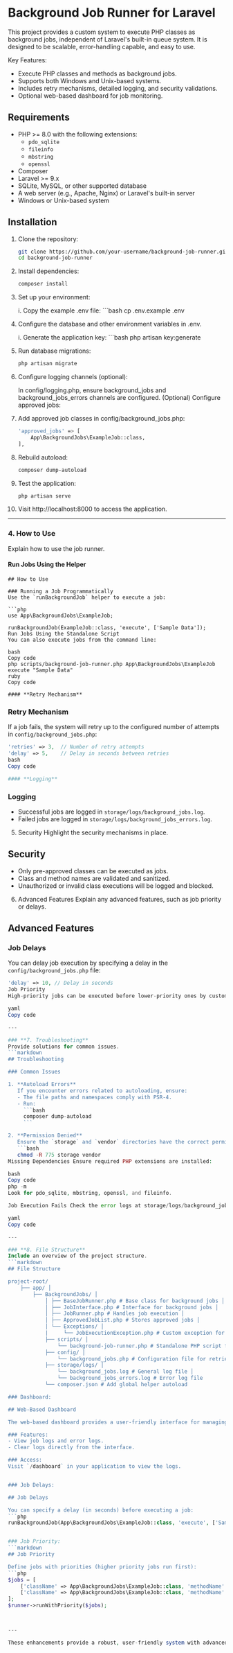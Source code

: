 
# Background Job Runner for Laravel

This project provides a custom system to execute PHP classes as background jobs, independent of Laravel's built-in queue system. It is designed to be scalable, error-handling capable, and easy to use.

Key Features:
- Execute PHP classes and methods as background jobs.
- Supports both Windows and Unix-based systems.
- Includes retry mechanisms, detailed logging, and security validations.
- Optional web-based dashboard for job monitoring.

## Requirements

- PHP >= 8.0 with the following extensions:
  - `pdo_sqlite`
  - `fileinfo`
  - `mbstring`
  - `openssl`
- Composer
- Laravel >= 9.x
- SQLite, MySQL, or other supported database
- A web server (e.g., Apache, Nginx) or Laravel's built-in server
- Windows or Unix-based system

## Installation

1. Clone the repository:
   ```bash
   git clone https://github.com/your-username/background-job-runner.git
   cd background-job-runner

2. Install dependencies:
    ```bash
    composer install

3. Set up your environment:

    i. Copy the example .env file:
       ```bash
       cp .env.example .env

4. Configure the database and other environment variables in .env.

    i. Generate the application key:
       ```bash
       php artisan key:generate

5. Run database migrations:
   ```bash
   php artisan migrate

6. Configure logging channels (optional):

    In config/logging.php, ensure background_jobs and background_jobs_errors channels are configured.
    (Optional) Configure approved jobs:

7. Add approved job classes in config/background_jobs.php:
   ```bash
   'approved_jobs' => [
       App\BackgroundJobs\ExampleJob::class,
   ],
8. Rebuild autoload:
   ```bash
   composer dump-autoload

9. Test the application:
   ```bash
   php artisan serve


10. Visit http://localhost:8000 to access the application.



---

### **4. How to Use**
Explain how to use the job runner.

#### **Run Jobs Using the Helper**
```
## How to Use

### Running a Job Programmatically
Use the `runBackgroundJob` helper to execute a job:

```php
use App\BackgroundJobs\ExampleJob;

runBackgroundJob(ExampleJob::class, 'execute', ['Sample Data']);
Run Jobs Using the Standalone Script
You can also execute jobs from the command line:

bash
Copy code
php scripts/background-job-runner.php App\BackgroundJobs\ExampleJob execute "Sample Data"
ruby
Copy code

#### **Retry Mechanism**
```
### Retry Mechanism
If a job fails, the system will retry up to the configured number of attempts in `config/background_jobs.php`:
```php
'retries' => 3,  // Number of retry attempts
'delay' => 5,    // Delay in seconds between retries
bash
Copy code

#### **Logging**
```
### Logging
- Successful jobs are logged in `storage/logs/background_jobs.log`.
- Failed jobs are logged in `storage/logs/background_jobs_errors.log`.
5. Security
Highlight the security mechanisms in place.


## Security

- Only pre-approved classes can be executed as jobs.
- Class and method names are validated and sanitized.
- Unauthorized or invalid class executions will be logged and blocked.
6. Advanced Features
Explain any advanced features, such as job priority or delays.


## Advanced Features

### Job Delays
You can delay job execution by specifying a delay in the `config/background_jobs.php` file:
```php
'delay' => 10, // Delay in seconds
Job Priority
High-priority jobs can be executed before lower-priority ones by customizing the runner logic in JobRunner.php.

yaml
Copy code

---

### **7. Troubleshooting**
Provide solutions for common issues.
```markdown
## Troubleshooting

### Common Issues

1. **Autoload Errors**
   If you encounter errors related to autoloading, ensure:
   - The file paths and namespaces comply with PSR-4.
   - Run:
     ```bash
     composer dump-autoload
     ```

2. **Permission Denied**
   Ensure the `storage` and `vendor` directories have the correct permissions:
   ```bash
   chmod -R 775 storage vendor
Missing Dependencies Ensure required PHP extensions are installed:

bash
Copy code
php -m
Look for pdo_sqlite, mbstring, openssl, and fileinfo.

Job Execution Fails Check the error logs at storage/logs/background_jobs_errors.log.

yaml
Copy code

---

### **8. File Structure**
Include an overview of the project structure.
```markdown
## File Structure

project-root/ 
    ├── app/ │ 
        ├── BackgroundJobs/ │ 
            │ ├── BaseJobRunner.php # Base class for background jobs │
            │ ├── JobInterface.php # Interface for background jobs │ 
            │ ├── JobRunner.php # Handles job execution │ 
            │ ├── ApprovedJobList.php # Stores approved jobs │
            │ └── Exceptions/ │ 
            |     └── JobExecutionException.php # Custom exception for job failures
            ├── scripts/ │ 
                └── background-job-runner.php # Standalone PHP script for background execution 
            ├── config/ │ 
                └── background_jobs.php # Configuration file for retries and delays 
            ├── storage/logs/ │ 
                └── background_jobs.log # General log file │
                └── background_jobs_errors.log # Error log file 
            └── composer.json # Add global helper autoload

### Dashboard:

## Web-Based Dashboard

The web-based dashboard provides a user-friendly interface for managing background jobs.

### Features:
- View job logs and error logs.
- Clear logs directly from the interface.

### Access:
Visit `/dashboard` in your application to view the logs.


### Job Delays:

## Job Delays

You can specify a delay (in seconds) before executing a job:
```php
runBackgroundJob(App\BackgroundJobs\ExampleJob::class, 'execute', ['Sample Data'], $delay = 10);


### Job Priority:
```markdown
## Job Priority

Define jobs with priorities (higher priority jobs run first):
```php
$jobs = [
    ['className' => App\BackgroundJobs\ExampleJob::class, 'methodName' => 'execute', 'params' => ['High Priority'], 'priority' => 3],
    ['className' => App\BackgroundJobs\ExampleJob::class, 'methodName' => 'execute', 'params' => ['Low Priority'], 'priority' => 1],
];
$runner->runWithPriority($jobs);



---

These enhancements provide a robust, user-friendly system with advanced functionality. Let me know if you need further assistance! 😊

